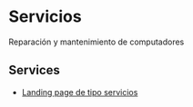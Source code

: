 # Servicios

Reparación y mantenimiento de computadores

## Services

- [Landing page de tipo servicios](https://fustorres.github.io/servicios/news)